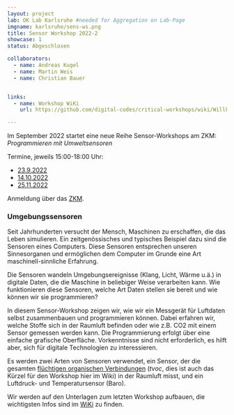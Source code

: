 ```yaml
---
layout: project
lab: OK Lab Karlsruhe #needed for Aggregation on Lab-Page
imgname: karlsruhe/sens-ws.png
title: Sensor Workshop 2022-2
showcase: 1
status: Abgeschlosen

collaborators:
  - name: Andreas Kugel
  - name: Martin Weis
  - name: Christian Bauer


links:
  - name: Workshop WiKi
    url: https://github.com/digital-codes/critical-workshops/wiki/Willkommen

---
```


Im September 2022 startet eine neue Reihe Sensor-Workshops am ZKM: *Programmieren mit Umweltsensoren*



Termine, jeweils 15:00-18:00 Uhr:

 * [23.9.2022](https://zkm.de/de/fuehrung-workshop/2022/09/programmieren-mit-umweltsensoren)
 * [14.10.2022](https://zkm.de/de/fuehrung-workshop/2022/10/programmieren-mit-umweltsensoren-0)
 * [25.11.2022](https://zkm.de/de/fuehrung-workshop/2022/11/programmieren-mit-umweltsensoren)

Anmeldung über das [ZKM](https://zkm.de/de/search/site?search=programmieren&f%5B0%5D=node%253Afield_event_list_category%3Aworkshop). 

### Umgebungssensoren
Seit Jahrhunderten versucht der Mensch, Maschinen zu erschaffen, die das Leben simulieren. Ein zeitgenössisches und typisches Beispiel dazu sind die Sensoren eines Computers. Diese Sensoren entsprechen unseren Sinnesorganen und ermöglichen dem Computer im Grunde eine Art maschinell-sinnliche Erfahrung.

Die Sensoren wandeln Umgebungsereignisse (Klang, Licht, Wärme u.ä.) in digitale Daten, die die Maschine in beliebiger Weise verarbeiten kann. Wie funktionieren diese Sensoren, welche Art Daten stellen sie bereit und wie können wir sie programmieren?

In diesem Sensor-Workshop zeigen wir, wie wir ein Messgerät für Luftdaten selbst zusammenbauen und programmieren können. Dabei erfahren wir, welche Stoffe sich in der Raumluft befinden oder wie z.B. CO2 mit einem Sensor gemessen werden kann. Die Programmierung erfolgt über eine einfache grafische Oberfläche. Vorkenntnisse sind nicht erforderlich, es hilft aber, sich für digitale Technologien zu interessieren.

Es werden zwei Arten von Sensoren verwendet, ein Sensor, der die gesamten [flüchtigen organischen Verbindungen](https://de.wikipedia.org/wiki/Fl%C3%BCchtige_organische_Verbindungen) (*tvoc*, dies ist auch das Kürzel für den Workshop hier im Wiki) in der Raumluft misst, und ein Luftdruck- und Temperatursensor (Baro).

Wir werden auf den Unterlagen zum letzten Workshop aufbauen, die wichtigsten Infos sind im [WiKi](https://github.com/digital-codes/critical-workshops/wiki/Willkommen) zu finden.

